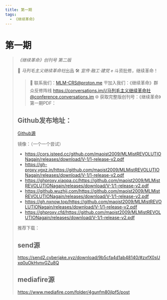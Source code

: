 ```yaml
---
title: 第一期
tags:
  - 《继续革命》
---
```

# 第一期

> *《继续革命》创刊号* *第二版*
>
> 📕 *马列毛主义继续革命社*出品
> 🛠️ *宣传·融工·建党*
> ✊ 斗资批修，继续革命！
>
>> 📧 联系我们：MLM-CRS@proton.me
>> 🪧加入我们：《继续革命》群众反修阵线 https://conversations.im/j/马列毛主义继续革命社@conference.conversations.im
>> 🌐 获取完整版创刊号：《继续革命》第一期PDF：
>>
>
> ## Github发布地址：
>
> [Github源](https://github.com/maoist2009/MLMistREVOLUTIONagain/releases/download/V-1/1-release-v2.pdf)
>
> 镜像：（一个一个尝试）
>
> + https://cors.isteed.cc/github.com/maoist2009/MLMistREVOLUTIONagain/releases/download/V-1/1-release-v2.pdf
> + https://gh-proxy.ygxz.in/https://github.com/maoist2009/MLMistREVOLUTIONagain/releases/download/V-1/1-release-v2.pdf
> + https://ghproxy.xiaopa.cc/https://github.com/maoist2009/MLMistREVOLUTIONagain/releases/download/V-1/1-release-v2.pdf
> + https://github.wuzhij.com/https://github.com/maoist2009/MLMistREVOLUTIONagain/releases/download/V-1/1-release-v2.pdf
> + https://gh.nxnow.top/https://github.com/maoist2009/MLMistREVOLUTIONagain/releases/download/V-1/1-release-v2.pdf
> + https://ghproxy.cfd/https://github.com/maoist2009/MLMistREVOLUTIONagain/releases/download/V-1/1-release-v2.pdf
>
> 推荐下载：
>
> ## send源
>
> https://send2.cyberjake.xyz/download/9b5cfa4d1ab48140/#zxfX0sUxq0uOkHvnvGZu8Q
>
> ## mediafire源
>
> https://www.mediafire.com/folder/4gunfm80jlpf5/post

